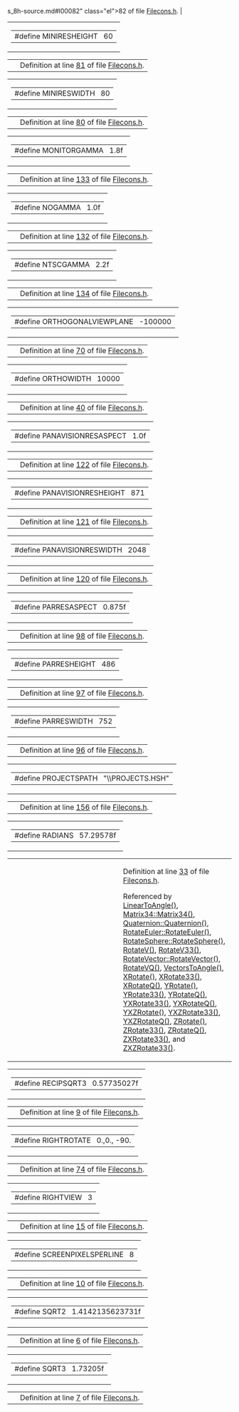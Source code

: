 s_8h-source.md#l00082" class="el">82</a> of file <a href="Filecons_8h-source.md" class="el">Filecons.h</a>. |

<span id="5ff65ad2ca48e01047775a1c841c6bd1" class="anchor"></span>

<table class="mdTable" data-cellpadding="2" data-cellspacing="0">
<colgroup>
<col style="width: 100%" />
</colgroup>
<tbody>
<tr>
<td class="mdRow"><table data-cellpadding="0" data-cellspacing="0" data-border="0">
<tbody>
<tr>
<td class="md" data-nowrap="" data-valign="top">#define MINIRESHEIGHT   60</td>
</tr>
</tbody>
</table></td>
</tr>
</tbody>
</table>

|  |  |
|----|----|
|   | Definition at line <a href="Filecons_8h-source.md#l00081" class="el">81</a> of file <a href="Filecons_8h-source.md" class="el">Filecons.h</a>. |

<span id="791e5ed5509e8cfe59ea7d64a175814c" class="anchor"></span>

<table class="mdTable" data-cellpadding="2" data-cellspacing="0">
<colgroup>
<col style="width: 100%" />
</colgroup>
<tbody>
<tr>
<td class="mdRow"><table data-cellpadding="0" data-cellspacing="0" data-border="0">
<tbody>
<tr>
<td class="md" data-nowrap="" data-valign="top">#define MINIRESWIDTH   80</td>
</tr>
</tbody>
</table></td>
</tr>
</tbody>
</table>

|  |  |
|----|----|
|   | Definition at line <a href="Filecons_8h-source.md#l00080" class="el">80</a> of file <a href="Filecons_8h-source.md" class="el">Filecons.h</a>. |

<span id="ba2afa0dd4ecdeb454404914626cf85d" class="anchor"></span>

<table class="mdTable" data-cellpadding="2" data-cellspacing="0">
<colgroup>
<col style="width: 100%" />
</colgroup>
<tbody>
<tr>
<td class="mdRow"><table data-cellpadding="0" data-cellspacing="0" data-border="0">
<tbody>
<tr>
<td class="md" data-nowrap="" data-valign="top">#define MONITORGAMMA   1.8f</td>
</tr>
</tbody>
</table></td>
</tr>
</tbody>
</table>

|  |  |
|----|----|
|   | Definition at line <a href="Filecons_8h-source.md#l00133" class="el">133</a> of file <a href="Filecons_8h-source.md" class="el">Filecons.h</a>. |

<span id="a4bf421850330a0a9ce591852de54adc" class="anchor"></span>

<table class="mdTable" data-cellpadding="2" data-cellspacing="0">
<colgroup>
<col style="width: 100%" />
</colgroup>
<tbody>
<tr>
<td class="mdRow"><table data-cellpadding="0" data-cellspacing="0" data-border="0">
<tbody>
<tr>
<td class="md" data-nowrap="" data-valign="top">#define NOGAMMA   1.0f</td>
</tr>
</tbody>
</table></td>
</tr>
</tbody>
</table>

|  |  |
|----|----|
|   | Definition at line <a href="Filecons_8h-source.md#l00132" class="el">132</a> of file <a href="Filecons_8h-source.md" class="el">Filecons.h</a>. |

<span id="2ed2026c22a02adb80bc950c5b408050" class="anchor"></span>

<table class="mdTable" data-cellpadding="2" data-cellspacing="0">
<colgroup>
<col style="width: 100%" />
</colgroup>
<tbody>
<tr>
<td class="mdRow"><table data-cellpadding="0" data-cellspacing="0" data-border="0">
<tbody>
<tr>
<td class="md" data-nowrap="" data-valign="top">#define NTSCGAMMA   2.2f</td>
</tr>
</tbody>
</table></td>
</tr>
</tbody>
</table>

|  |  |
|----|----|
|   | Definition at line <a href="Filecons_8h-source.md#l00134" class="el">134</a> of file <a href="Filecons_8h-source.md" class="el">Filecons.h</a>. |

<span id="cf264f65d9fdedfbf509636d4be0dcc8" class="anchor"></span>

<table class="mdTable" data-cellpadding="2" data-cellspacing="0">
<colgroup>
<col style="width: 100%" />
</colgroup>
<tbody>
<tr>
<td class="mdRow"><table data-cellpadding="0" data-cellspacing="0" data-border="0">
<tbody>
<tr>
<td class="md" data-nowrap="" data-valign="top">#define ORTHOGONALVIEWPLANE   -100000</td>
</tr>
</tbody>
</table></td>
</tr>
</tbody>
</table>

|  |  |
|----|----|
|   | Definition at line <a href="Filecons_8h-source.md#l00070" class="el">70</a> of file <a href="Filecons_8h-source.md" class="el">Filecons.h</a>. |

<span id="fadeb3a3402ca5658aec253b9a21ff7c" class="anchor"></span>

<table class="mdTable" data-cellpadding="2" data-cellspacing="0">
<colgroup>
<col style="width: 100%" />
</colgroup>
<tbody>
<tr>
<td class="mdRow"><table data-cellpadding="0" data-cellspacing="0" data-border="0">
<tbody>
<tr>
<td class="md" data-nowrap="" data-valign="top">#define ORTHOWIDTH   10000</td>
</tr>
</tbody>
</table></td>
</tr>
</tbody>
</table>

|  |  |
|----|----|
|   | Definition at line <a href="Filecons_8h-source.md#l00040" class="el">40</a> of file <a href="Filecons_8h-source.md" class="el">Filecons.h</a>. |

<span id="cc4e6a60ada8bf939d9d54a8c20b0e72" class="anchor"></span>

<table class="mdTable" data-cellpadding="2" data-cellspacing="0">
<colgroup>
<col style="width: 100%" />
</colgroup>
<tbody>
<tr>
<td class="mdRow"><table data-cellpadding="0" data-cellspacing="0" data-border="0">
<tbody>
<tr>
<td class="md" data-nowrap="" data-valign="top">#define PANAVISIONRESASPECT   1.0f</td>
</tr>
</tbody>
</table></td>
</tr>
</tbody>
</table>

|  |  |
|----|----|
|   | Definition at line <a href="Filecons_8h-source.md#l00122" class="el">122</a> of file <a href="Filecons_8h-source.md" class="el">Filecons.h</a>. |

<span id="12578e109640fc1a03cbea4058f9df1d" class="anchor"></span>

<table class="mdTable" data-cellpadding="2" data-cellspacing="0">
<colgroup>
<col style="width: 100%" />
</colgroup>
<tbody>
<tr>
<td class="mdRow"><table data-cellpadding="0" data-cellspacing="0" data-border="0">
<tbody>
<tr>
<td class="md" data-nowrap="" data-valign="top">#define PANAVISIONRESHEIGHT   871</td>
</tr>
</tbody>
</table></td>
</tr>
</tbody>
</table>

|  |  |
|----|----|
|   | Definition at line <a href="Filecons_8h-source.md#l00121" class="el">121</a> of file <a href="Filecons_8h-source.md" class="el">Filecons.h</a>. |

<span id="3c0b42ad643bc940f4fc8bc6fde4c20a" class="anchor"></span>

<table class="mdTable" data-cellpadding="2" data-cellspacing="0">
<colgroup>
<col style="width: 100%" />
</colgroup>
<tbody>
<tr>
<td class="mdRow"><table data-cellpadding="0" data-cellspacing="0" data-border="0">
<tbody>
<tr>
<td class="md" data-nowrap="" data-valign="top">#define PANAVISIONRESWIDTH   2048</td>
</tr>
</tbody>
</table></td>
</tr>
</tbody>
</table>

|  |  |
|----|----|
|   | Definition at line <a href="Filecons_8h-source.md#l00120" class="el">120</a> of file <a href="Filecons_8h-source.md" class="el">Filecons.h</a>. |

<span id="761d6e5f3eec7e7a46bfed663a362540" class="anchor"></span>

<table class="mdTable" data-cellpadding="2" data-cellspacing="0">
<colgroup>
<col style="width: 100%" />
</colgroup>
<tbody>
<tr>
<td class="mdRow"><table data-cellpadding="0" data-cellspacing="0" data-border="0">
<tbody>
<tr>
<td class="md" data-nowrap="" data-valign="top">#define PARRESASPECT   0.875f</td>
</tr>
</tbody>
</table></td>
</tr>
</tbody>
</table>

|  |  |
|----|----|
|   | Definition at line <a href="Filecons_8h-source.md#l00098" class="el">98</a> of file <a href="Filecons_8h-source.md" class="el">Filecons.h</a>. |

<span id="8558f1952dd00d9ee3241227d4ed0b2f" class="anchor"></span>

<table class="mdTable" data-cellpadding="2" data-cellspacing="0">
<colgroup>
<col style="width: 100%" />
</colgroup>
<tbody>
<tr>
<td class="mdRow"><table data-cellpadding="0" data-cellspacing="0" data-border="0">
<tbody>
<tr>
<td class="md" data-nowrap="" data-valign="top">#define PARRESHEIGHT   486</td>
</tr>
</tbody>
</table></td>
</tr>
</tbody>
</table>

|  |  |
|----|----|
|   | Definition at line <a href="Filecons_8h-source.md#l00097" class="el">97</a> of file <a href="Filecons_8h-source.md" class="el">Filecons.h</a>. |

<span id="13bb5a1af851b4944903b6c0886c9c54" class="anchor"></span>

<table class="mdTable" data-cellpadding="2" data-cellspacing="0">
<colgroup>
<col style="width: 100%" />
</colgroup>
<tbody>
<tr>
<td class="mdRow"><table data-cellpadding="0" data-cellspacing="0" data-border="0">
<tbody>
<tr>
<td class="md" data-nowrap="" data-valign="top">#define PARRESWIDTH   752</td>
</tr>
</tbody>
</table></td>
</tr>
</tbody>
</table>

|  |  |
|----|----|
|   | Definition at line <a href="Filecons_8h-source.md#l00096" class="el">96</a> of file <a href="Filecons_8h-source.md" class="el">Filecons.h</a>. |

<span id="a1677cf23c1dbab414284a8c3a96636a" class="anchor"></span>

<table class="mdTable" data-cellpadding="2" data-cellspacing="0">
<colgroup>
<col style="width: 100%" />
</colgroup>
<tbody>
<tr>
<td class="mdRow"><table data-cellpadding="0" data-cellspacing="0" data-border="0">
<tbody>
<tr>
<td class="md" data-nowrap="" data-valign="top">#define PROJECTSPATH   "\\PROJECTS.HSH"</td>
</tr>
</tbody>
</table></td>
</tr>
</tbody>
</table>

|  |  |
|----|----|
|   | Definition at line <a href="Filecons_8h-source.md#l00156" class="el">156</a> of file <a href="Filecons_8h-source.md" class="el">Filecons.h</a>. |

<span id="ea3c82298fac1c706a4076b4aff53015" class="anchor"></span>

<table class="mdTable" data-cellpadding="2" data-cellspacing="0">
<colgroup>
<col style="width: 100%" />
</colgroup>
<tbody>
<tr>
<td class="mdRow"><table data-cellpadding="0" data-cellspacing="0" data-border="0">
<tbody>
<tr>
<td class="md" data-nowrap="" data-valign="top">#define RADIANS   57.29578f</td>
</tr>
</tbody>
</table></td>
</tr>
</tbody>
</table>

<table data-cellspacing="5" data-cellpadding="0" data-border="0">
<colgroup>
<col style="width: 50%" />
<col style="width: 50%" />
</colgroup>
<tbody>
<tr>
<td> </td>
<td><p>Definition at line <a href="Filecons_8h-source.md#l00033" class="el">33</a> of file <a href="Filecons_8h-source.md" class="el">Filecons.h</a>.</p>
<p>Referenced by <a href="Rotate_8h-source.md#l00261" class="el">LinearToAngle()</a>, <a href="Matrix34_8h-source.md#l00188" class="el">Matrix34::Matrix34()</a>, <a href="Rotate_8h-source.md#l00156" class="el">Quaternion::Quaternion()</a>, <a href="Matrix34_8h-source.md#l00405" class="el">RotateEuler::RotateEuler()</a>, <a href="Rotate_8h-source.md#l00202" class="el">RotateSphere::RotateSphere()</a>, <a href="Matrix34_8h-source.md#l00139" class="el">RotateV()</a>, <a href="Matrix33_8h-source.md#l00127" class="el">RotateV33()</a>, <a href="Matrix34_8h-source.md#l00395" class="el">RotateVector::RotateVector()</a>, <a href="Quaterni_8h-source.md#l00217" class="el">RotateVQ()</a>, <a href="Rotate_8h-source.md#l00256" class="el">VectorsToAngle()</a>, <a href="Matrix34_8h-source.md#l00143" class="el">XRotate()</a>, <a href="Matrix33_8h-source.md#l00120" class="el">XRotate33()</a>, <a href="Quaterni_8h-source.md#l00233" class="el">XRotateQ()</a>, <a href="Matrix34_8h-source.md#l00147" class="el">YRotate()</a>, <a href="Matrix33_8h-source.md#l00121" class="el">YRotate33()</a>, <a href="Quaterni_8h-source.md#l00237" class="el">YRotateQ()</a>, <a href="Matrix33_8h-source.md#l00123" class="el">YXRotate33()</a>, <a href="Quaterni_8h-source.md#l00257" class="el">YXRotateQ()</a>, <a href="Matrix34_8h-source.md#l00135" class="el">YXZRotate()</a>, <a href="Matrix33_8h-source.md#l00125" class="el">YXZRotate33()</a>, <a href="Quaterni_8h-source.md#l00253" class="el">YXZRotateQ()</a>, <a href="Matrix34_8h-source.md#l00151" class="el">ZRotate()</a>, <a href="Matrix33_8h-source.md#l00122" class="el">ZRotate33()</a>, <a href="Quaterni_8h-source.md#l00241" class="el">ZRotateQ()</a>, <a href="Matrix33_8h-source.md#l00124" class="el">ZXRotate33()</a>, and <a href="Matrix33_8h-source.md#l00126" class="el">ZXZRotate33()</a>.</p></td>
</tr>
</tbody>
</table>

<span id="0aeecb48281bae9690963841915076c2" class="anchor"></span>

<table class="mdTable" data-cellpadding="2" data-cellspacing="0">
<colgroup>
<col style="width: 100%" />
</colgroup>
<tbody>
<tr>
<td class="mdRow"><table data-cellpadding="0" data-cellspacing="0" data-border="0">
<tbody>
<tr>
<td class="md" data-nowrap="" data-valign="top">#define RECIPSQRT3   0.57735027f</td>
</tr>
</tbody>
</table></td>
</tr>
</tbody>
</table>

|  |  |
|----|----|
|   | Definition at line <a href="Filecons_8h-source.md#l00009" class="el">9</a> of file <a href="Filecons_8h-source.md" class="el">Filecons.h</a>. |

<span id="d0eecaf141514ea2272b92a4f4399656" class="anchor"></span>

<table class="mdTable" data-cellpadding="2" data-cellspacing="0">
<colgroup>
<col style="width: 100%" />
</colgroup>
<tbody>
<tr>
<td class="mdRow"><table data-cellpadding="0" data-cellspacing="0" data-border="0">
<tbody>
<tr>
<td class="md" data-nowrap="" data-valign="top">#define RIGHTROTATE   0.,0., -90.</td>
</tr>
</tbody>
</table></td>
</tr>
</tbody>
</table>

|  |  |
|----|----|
|   | Definition at line <a href="Filecons_8h-source.md#l00074" class="el">74</a> of file <a href="Filecons_8h-source.md" class="el">Filecons.h</a>. |

<span id="80fa990b01659c6ca471646d833381f0" class="anchor"></span>

<table class="mdTable" data-cellpadding="2" data-cellspacing="0">
<colgroup>
<col style="width: 100%" />
</colgroup>
<tbody>
<tr>
<td class="mdRow"><table data-cellpadding="0" data-cellspacing="0" data-border="0">
<tbody>
<tr>
<td class="md" data-nowrap="" data-valign="top">#define RIGHTVIEW   3</td>
</tr>
</tbody>
</table></td>
</tr>
</tbody>
</table>

|  |  |
|----|----|
|   | Definition at line <a href="Filecons_8h-source.md#l00015" class="el">15</a> of file <a href="Filecons_8h-source.md" class="el">Filecons.h</a>. |

<span id="f066adec59574f82e79d6aeeb98ba89e" class="anchor"></span>

<table class="mdTable" data-cellpadding="2" data-cellspacing="0">
<colgroup>
<col style="width: 100%" />
</colgroup>
<tbody>
<tr>
<td class="mdRow"><table data-cellpadding="0" data-cellspacing="0" data-border="0">
<tbody>
<tr>
<td class="md" data-nowrap="" data-valign="top">#define SCREENPIXELSPERLINE   8</td>
</tr>
</tbody>
</table></td>
</tr>
</tbody>
</table>

|  |  |
|----|----|
|   | Definition at line <a href="Filecons_8h-source.md#l00010" class="el">10</a> of file <a href="Filecons_8h-source.md" class="el">Filecons.h</a>. |

<span id="59633af5c87e7a69e36557e1f616c7be" class="anchor"></span>

<table class="mdTable" data-cellpadding="2" data-cellspacing="0">
<colgroup>
<col style="width: 100%" />
</colgroup>
<tbody>
<tr>
<td class="mdRow"><table data-cellpadding="0" data-cellspacing="0" data-border="0">
<tbody>
<tr>
<td class="md" data-nowrap="" data-valign="top">#define SQRT2   1.4142135623731f</td>
</tr>
</tbody>
</table></td>
</tr>
</tbody>
</table>

|  |  |
|----|----|
|   | Definition at line <a href="Filecons_8h-source.md#l00006" class="el">6</a> of file <a href="Filecons_8h-source.md" class="el">Filecons.h</a>. |

<span id="539fe8787ae0cdc52155e8b7e781b9e3" class="anchor"></span>

<table class="mdTable" data-cellpadding="2" data-cellspacing="0">
<colgroup>
<col style="width: 100%" />
</colgroup>
<tbody>
<tr>
<td class="mdRow"><table data-cellpadding="0" data-cellspacing="0" data-border="0">
<tbody>
<tr>
<td class="md" data-nowrap="" data-valign="top">#define SQRT3   1.73205f</td>
</tr>
</tbody>
</table></td>
</tr>
</tbody>
</table>

|  |  |
|----|----|
|   | Definition at line <a href="Filecons_8h-source.md#l00007" class="el">7</a> of file <a href="Filecons_8h-source.md" class="el">Filecons.h</a>. |

<span id="6db0b1a623eda435ce7f3d896e3b309c" class="anchor"></span>

<table class="mdTable" data-cellpadding="2" data-cellspacing="0">
<colgroup>
<col style="width: 100%" />
</colgroup>
<tbody